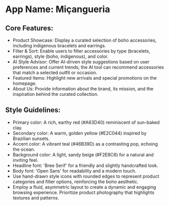 # **App Name**: Miçangueria

## Core Features:

- Product Showcase: Display a curated selection of boho accessories, including indigenous bracelets and earrings.
- Filter & Sort: Enable users to filter accessories by type (bracelets, earrings), style (boho, indigenous), and color.
- AI Style Advisor: Offer AI-driven style suggestions based on user preferences and current trends; the AI tool can recommend accessories that match a selected outfit or occasion.
- Featured Items: Highlight new arrivals and special promotions on the homepage.
- About Us: Provide information about the brand, its mission, and the inspiration behind the curated collection.

## Style Guidelines:

- Primary color: A rich, earthy red (#A63D40) reminiscent of sun-baked clay.
- Secondary color: A warm, golden yellow (#E2C044) inspired by Brazilian sunsets.
- Accent color: A vibrant teal (#46B39D) as a contrasting pop, echoing the ocean.
- Background color: A light, sandy beige (#F2E8C6) for a natural and inviting feel.
- Headline font: 'Bree Serif' for a friendly and slightly handcrafted look.
- Body font: 'Open Sans' for readability and a modern touch.
- Use hand-drawn style icons with rounded edges to represent product categories and filter options, reinforcing the boho aesthetic.
- Employ a fluid, asymmetric layout to create a dynamic and engaging browsing experience. Prioritize product photography that highlights textures and patterns.